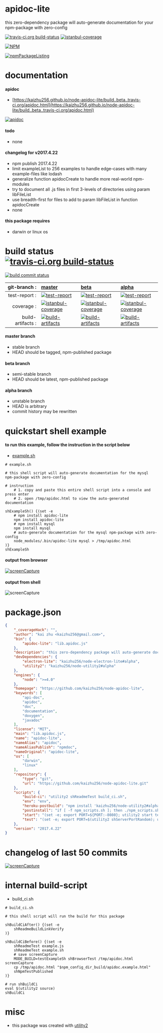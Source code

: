 # apidoc-lite
this zero-dependency package will auto-generate documentation for your npm-package with zero-config

[![travis-ci.org build-status](https://api.travis-ci.org/kaizhu256/node-apidoc-lite.svg)](https://travis-ci.org/kaizhu256/node-apidoc-lite) [![istanbul-coverage](https://kaizhu256.github.io/node-apidoc-lite/build/coverage.badge.svg)](https://kaizhu256.github.io/node-apidoc-lite/build/coverage.html/index.html)

[![NPM](https://nodei.co/npm/apidoc-lite.png?downloads=true)](https://www.npmjs.com/package/apidoc-lite)

[![npmPackageListing](https://kaizhu256.github.io/node-apidoc-lite/build/screenCapture.npmPackageListing.svg)](https://github.com/kaizhu256/node-apidoc-lite)



# documentation
#### apidoc
- [https://kaizhu256.github.io/node-apidoc-lite/build..beta..travis-ci.org/apidoc.html](https://kaizhu256.github.io/node-apidoc-lite/build..beta..travis-ci.org/apidoc.html)

[![apidoc](https://kaizhu256.github.io/node-apidoc-lite/build/screenCapture.buildCi.browser.%252Ftmp%252Fbuild%252Fapidoc.html.png)](https://kaizhu256.github.io/node-apidoc-lite/build..beta..travis-ci.org/apidoc.html)

#### todo
- none

#### changelog for v2017.4.22
- npm publish 2017.4.22
- limit exampleList to 256 examples to handle edge-cases with many example-files like lodash
- generalize function apidocCreate to handle more real-world npm-modules
- try to document all .js files in first 3-levels of directories using param libFileList
- use breadth-first for files to add to param libFileList in function apidocCreate
- none

#### this package requires
- darwin or linux os



# build status [![travis-ci.org build-status](https://api.travis-ci.org/kaizhu256/node-apidoc-lite.svg)](https://travis-ci.org/kaizhu256/node-apidoc-lite)
[![build commit status](https://kaizhu256.github.io/node-apidoc-lite/build/build.badge.svg)](https://travis-ci.org/kaizhu256/node-apidoc-lite)

| git-branch : | [master](https://github.com/kaizhu256/node-apidoc-lite/tree/master) | [beta](https://github.com/kaizhu256/node-apidoc-lite/tree/beta) | [alpha](https://github.com/kaizhu256/node-apidoc-lite/tree/alpha)|
|--:|:--|:--|:--|
| test-report : | [![test-report](https://kaizhu256.github.io/node-apidoc-lite/build..master..travis-ci.org/test-report.badge.svg)](https://kaizhu256.github.io/node-apidoc-lite/build..master..travis-ci.org/test-report.html) | [![test-report](https://kaizhu256.github.io/node-apidoc-lite/build..beta..travis-ci.org/test-report.badge.svg)](https://kaizhu256.github.io/node-apidoc-lite/build..beta..travis-ci.org/test-report.html) | [![test-report](https://kaizhu256.github.io/node-apidoc-lite/build..alpha..travis-ci.org/test-report.badge.svg)](https://kaizhu256.github.io/node-apidoc-lite/build..alpha..travis-ci.org/test-report.html)|
| coverage : | [![istanbul-coverage](https://kaizhu256.github.io/node-apidoc-lite/build..master..travis-ci.org/coverage.badge.svg)](https://kaizhu256.github.io/node-apidoc-lite/build..master..travis-ci.org/coverage.html/index.html) | [![istanbul-coverage](https://kaizhu256.github.io/node-apidoc-lite/build..beta..travis-ci.org/coverage.badge.svg)](https://kaizhu256.github.io/node-apidoc-lite/build..beta..travis-ci.org/coverage.html/index.html) | [![istanbul-coverage](https://kaizhu256.github.io/node-apidoc-lite/build..alpha..travis-ci.org/coverage.badge.svg)](https://kaizhu256.github.io/node-apidoc-lite/build..alpha..travis-ci.org/coverage.html/index.html)|
| build-artifacts : | [![build-artifacts](https://kaizhu256.github.io/node-apidoc-lite/glyphicons_144_folder_open.png)](https://github.com/kaizhu256/node-apidoc-lite/tree/gh-pages/build..master..travis-ci.org) | [![build-artifacts](https://kaizhu256.github.io/node-apidoc-lite/glyphicons_144_folder_open.png)](https://github.com/kaizhu256/node-apidoc-lite/tree/gh-pages/build..beta..travis-ci.org) | [![build-artifacts](https://kaizhu256.github.io/node-apidoc-lite/glyphicons_144_folder_open.png)](https://github.com/kaizhu256/node-apidoc-lite/tree/gh-pages/build..alpha..travis-ci.org)|

#### master branch
- stable branch
- HEAD should be tagged, npm-published package

#### beta branch
- semi-stable branch
- HEAD should be latest, npm-published package

#### alpha branch
- unstable branch
- HEAD is arbitrary
- commit history may be rewritten



# quickstart shell example
#### to run this example, follow the instruction in the script below
- [example.sh](https://kaizhu256.github.io/node-apidoc-lite/build..beta..travis-ci.org/example.sh)
```shell
# example.sh

# this shell script will auto-generate documentation for the mysql npm-package with zero-config

# instruction
    # 1. copy and paste this entire shell script into a console and press enter
    # 2. open /tmp/apidoc.html to view the auto-generated documentation

shExampleSh() {(set -e
    # npm install apidoc-lite
    npm install apidoc-lite
    # npm install mysql
    npm install mysql
    # auto-generate documentation for the mysql npm-package with zero-config
    node_modules/.bin/apidoc-lite mysql > /tmp/apidoc.html
)}
shExampleSh
```

#### output from browser
[![screenCapture](https://kaizhu256.github.io/node-apidoc-lite/build/screenCapture.testExampleSh.browser.%252Ftmp%252Fapidoc.html.png)](https://kaizhu256.github.io/node-apidoc-lite/build..beta..travis-ci.org/apidoc.example.html)

#### output from shell
![screenCapture](https://kaizhu256.github.io/node-apidoc-lite/build/screenCapture.testExampleSh.svg)



# package.json
```json
{
    "_coverageHack": "",
    "author": "kai zhu <kaizhu256@gmail.com>",
    "bin": {
        "apidoc-lite": "lib.apidoc.js"
    },
    "description": "this zero-dependency package will auto-generate documentation for your npm-package with zero-config",
    "devDependencies": {
        "electron-lite": "kaizhu256/node-electron-lite#alpha",
        "utility2": "kaizhu256/node-utility2#alpha"
    },
    "engines": {
        "node": ">=4.0"
    },
    "homepage": "https://github.com/kaizhu256/node-apidoc-lite",
    "keywords": [
        "api-doc",
        "apidoc",
        "doc",
        "documentation",
        "doxygen",
        "javadoc"
    ],
    "license": "MIT",
    "main": "lib.apidoc.js",
    "name": "apidoc-lite",
    "nameAlias": "apidoc",
    "nameAliasPublish": "npmdoc",
    "nameOriginal": "apidoc-lite",
    "os": [
        "darwin",
        "linux"
    ],
    "repository": {
        "type": "git",
        "url": "https://github.com/kaizhu256/node-apidoc-lite.git"
    },
    "scripts": {
        "build-ci": "utility2 shReadmeTest build_ci.sh",
        "env": "env",
        "heroku-postbuild": "npm install 'kaizhu256/node-utility2#alpha' && utility2 shDeployHeroku",
        "postinstall": "if [ -f npm_scripts.sh ]; then ./npm_scripts.sh postinstall; fi",
        "start": "(set -e; export PORT=${PORT:-8080}; utility2 start test.js)",
        "test": "(set -e; export PORT=$(utility2 shServerPortRandom); utility2 test test.js)"
    },
    "version": "2017.4.22"
}
```



# changelog of last 50 commits
[![screenCapture](https://kaizhu256.github.io/node-apidoc-lite/build/screenCapture.gitLog.svg)](https://github.com/kaizhu256/node-apidoc-lite/commits)



# internal build-script
- build_ci.sh
```shell
# build_ci.sh

# this shell script will run the build for this package

shBuildCiAfter() {(set -e
    shReadmeBuildLinkVerify
)}

shBuildCiBefore() {(set -e
    shReadmeTest example.js
    shReadmeTest example.sh
    # save screenCapture
    MODE_BUILD=testExampleSh shBrowserTest /tmp/apidoc.html screenCapture
    cp /tmp/apidoc.html "$npm_config_dir_build/apidoc.example.html"
    shNpmTestPublished
)}

# run shBuildCi
eval $(utility2 source)
shBuildCi
```



# misc
- this package was created with [utility2](https://github.com/kaizhu256/node-utility2)
